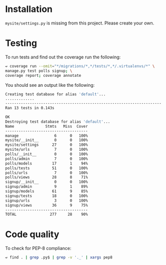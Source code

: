 # Installation

`mysite/settings.py` is missing from this project. Please create your own.

# Testing

To run tests and find out the coverage run the following:

```bash
➫ coverage run --omit="*/migrations/*,*/tests/*,*/.virtualenvs/*" \
manage.py test polls signup; \
coverage report; coverage annotate
```

You should see an output like the following:

```bash
Creating test database for alias 'default'...
.............
----------------------------------------------------------------------
Ran 13 tests in 0.143s

OK
Destroying test database for alias 'default'...
Name              Stmts   Miss  Cover
-------------------------------------
manage                6      0   100%
mysite/__init__       0      0   100%
mysite/settings      27      0   100%
mysite/urls           7      0   100%
polls/__init__        0      0   100%
polls/admin           7      0   100%
polls/models         17      1    94%
polls/tests          51      0   100%
polls/urls            7      0   100%
polls/views          28      8    71%
signup/__init__       0      0   100%
signup/admin          9      1    89%
signup/models        61      9    85%
signup/tests         18      0   100%
signup/urls           3      0   100%
signup/views         36      9    75%
-------------------------------------
TOTAL               277     28    90%
```

# Code quality

To check for PEP-8 compliance:

```bash
➫ find . | grep .py$ | grep -v '._' | xargs pep8
```

